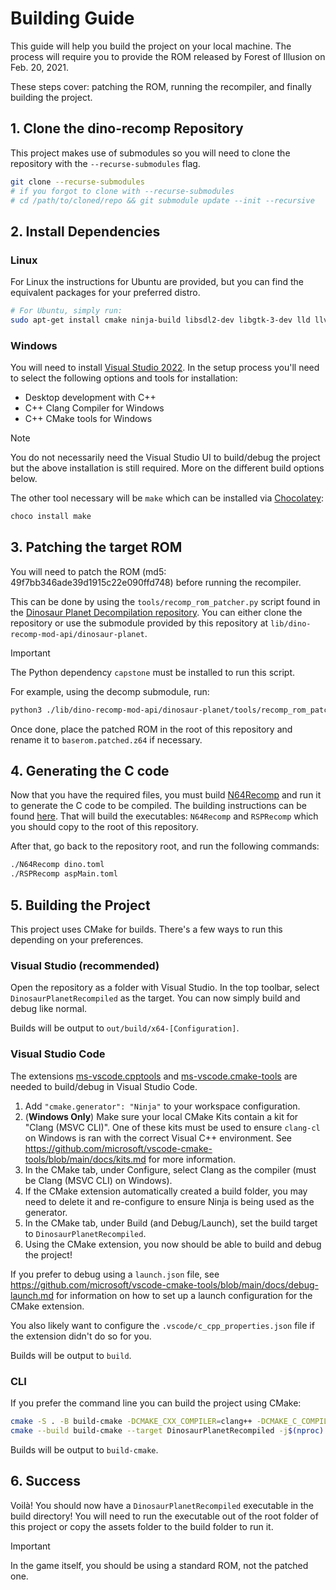 # Building Guide

This guide will help you build the project on your local machine. The process will require you to provide the ROM released by Forest of Illusion on Feb. 20, 2021.

These steps cover: patching the ROM, running the recompiler, and finally building the project.

## 1. Clone the dino-recomp Repository
This project makes use of submodules so you will need to clone the repository with the `--recurse-submodules` flag.

```bash
git clone --recurse-submodules
# if you forgot to clone with --recurse-submodules
# cd /path/to/cloned/repo && git submodule update --init --recursive
```

## 2. Install Dependencies

### Linux
For Linux the instructions for Ubuntu are provided, but you can find the equivalent packages for your preferred distro.

```bash
# For Ubuntu, simply run:
sudo apt-get install cmake ninja-build libsdl2-dev libgtk-3-dev lld llvm clang
```

### Windows
You will need to install [Visual Studio 2022](https://visualstudio.microsoft.com/downloads/).
In the setup process you'll need to select the following options and tools for installation:
- Desktop development with C++
- C++ Clang Compiler for Windows
- C++ CMake tools for Windows

> [!NOTE]
> You do not necessarily need the Visual Studio UI to build/debug the project but the above installation is still required. More on the different build options below. 

The other tool necessary will be `make` which can be installed via [Chocolatey](https://chocolatey.org/):
```bash
choco install make
```

## 3. Patching the target ROM
You will need to patch the ROM (md5: 49f7bb346ade39d1915c22e090ffd748) before running the recompiler.

This can be done by using the `tools/recomp_rom_patcher.py` script found in the [Dinosaur Planet Decompilation repository](https://github.com/zestydevy/dinosaur-planet). You can either clone the repository or use the submodule provided by this repository at `lib/dino-recomp-mod-api/dinosaur-planet`.

> [!IMPORTANT]
> The Python dependency `capstone` must be installed to run this script.

For example, using the decomp submodule, run:
```bash
python3 ./lib/dino-recomp-mod-api/dinosaur-planet/tools/recomp_rom_patcher.py -o baserom.patched.z64 baserom.z64
```

Once done, place the patched ROM in the root of this repository and rename it to `baserom.patched.z64` if necessary.

## 4. Generating the C code

Now that you have the required files, you must build [N64Recomp](https://github.com/Mr-Wiseguy/N64Recomp) and run it to generate the C code to be compiled. The building instructions can be found [here](https://github.com/Mr-Wiseguy/N64Recomp?tab=readme-ov-file#building). That will build the executables: `N64Recomp` and `RSPRecomp` which you should copy to the root of this repository.

After that, go back to the repository root, and run the following commands:
```bash
./N64Recomp dino.toml
./RSPRecomp aspMain.toml
```

## 5. Building the Project

This project uses CMake for builds. There's a few ways to run this depending on your preferences.

### Visual Studio (recommended)

Open the repository as a folder with Visual Studio. In the top toolbar, select `DinosaurPlanetRecompiled` as the target. You can now simply build and debug like normal.

Builds will be output to `out/build/x64-[Configuration]`.

### Visual Studio Code

The extensions [ms-vscode.cpptools](https://marketplace.visualstudio.com/items?itemName=ms-vscode.cpptools) and [ms-vscode.cmake-tools](https://marketplace.visualstudio.com/items?itemName=ms-vscode.cmake-tools) are needed to build/debug in Visual Studio Code.

1. Add `"cmake.generator": "Ninja"` to your workspace configuration.
2. (**Windows Only**) Make sure your local CMake Kits contain a kit for "Clang (MSVC CLI)". One of these kits must be used to ensure `clang-cl` on Windows is ran with the correct Visual C++ environment. See https://github.com/microsoft/vscode-cmake-tools/blob/main/docs/kits.md for more information.
3. In the CMake tab, under Configure, select Clang as the compiler (must be Clang (MSVC CLI) on Windows).
4. If the CMake extension automatically created a build folder, you may need to delete it and re-configure to ensure Ninja is being used as the generator.
5. In the CMake tab, under Build (and Debug/Launch), set the build target to `DinosaurPlanetRecompiled`.
6. Using the CMake extension, you now should be able to build and debug the project!

If you prefer to debug using a `launch.json` file, see https://github.com/microsoft/vscode-cmake-tools/blob/main/docs/debug-launch.md for information on how to set up a launch configuration for the CMake extension.

You also likely want to configure the `.vscode/c_cpp_properties.json` file if the extension didn't do so for you. 

Builds will be output to `build`.

### CLI

If you prefer the command line you can build the project using CMake:

```bash
cmake -S . -B build-cmake -DCMAKE_CXX_COMPILER=clang++ -DCMAKE_C_COMPILER=clang -G Ninja -DCMAKE_BUILD_TYPE=Release # or Debug if you want to debug
cmake --build build-cmake --target DinosaurPlanetRecompiled -j$(nproc) --config Release # or Debug
```

Builds will be output to `build-cmake`.

## 6. Success

Voilà! You should now have a `DinosaurPlanetRecompiled` executable in the build directory! You will need to run the executable out of the root folder of this project or copy the assets folder to the build folder to run it.

> [!IMPORTANT]  
> In the game itself, you should be using a standard ROM, not the patched one.
